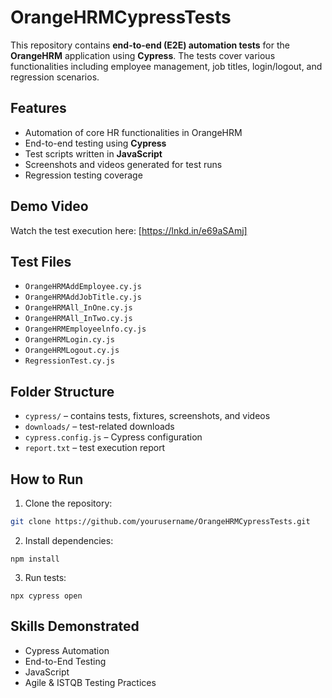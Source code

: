 # OrangeHRMCypressTests

This repository contains **end-to-end (E2E) automation tests** for the **OrangeHRM** application using **Cypress**. The tests cover various functionalities including employee management, job titles, login/logout, and regression scenarios.

## Features

- Automation of core HR functionalities in OrangeHRM
- End-to-end testing using **Cypress**
- Test scripts written in **JavaScript**
- Screenshots and videos generated for test runs
- Regression testing coverage

## Demo Video

Watch the test execution here: [https://lnkd.in/e69aSAmj]

## Test Files

- `OrangeHRMAddEmployee.cy.js`
- `OrangeHRMAddJobTitle.cy.js`
- `OrangeHRMAll_InOne.cy.js`
- `OrangeHRMAll_InTwo.cy.js`
- `OrangeHRMEmployeelnfo.cy.js`
- `OrangeHRMLogin.cy.js`
- `OrangeHRMLogout.cy.js`
- `RegressionTest.cy.js`

## Folder Structure

- `cypress/` – contains tests, fixtures, screenshots, and videos
- `downloads/` – test-related downloads
- `cypress.config.js` – Cypress configuration
- `report.txt` – test execution report

## How to Run

1. Clone the repository:
```bash
git clone https://github.com/yourusername/OrangeHRMCypressTests.git
```
2. Install dependencies:
```
npm install
```
3. Run tests:
```
npx cypress open
```

## Skills Demonstrated

- Cypress Automation
- End-to-End Testing
- JavaScript
- Agile & ISTQB Testing Practices

  
